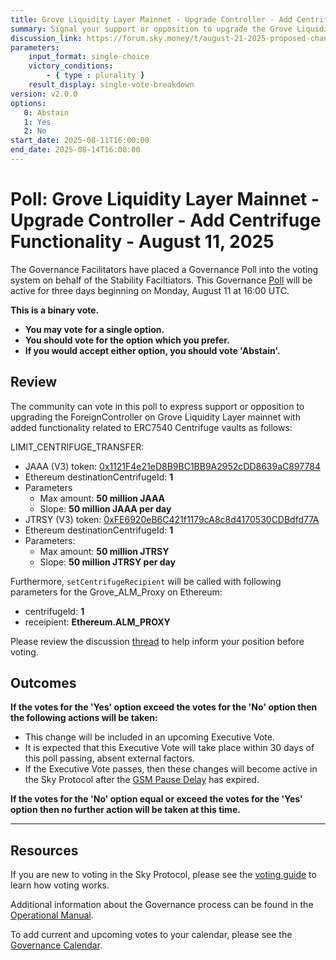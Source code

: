 ```yaml
---
title: Grove Liquidity Layer Mainnet - Upgrade Controller - Add Centrifuge Functionality - August 11, 2025
summary: Signal your support or opposition to upgrade the Grove Liquidity Layer's ForeignController on mainnet with added functionality related to ERC7540 Centrifuge vaults.
discussion_link: https://forum.sky.money/t/august-21-2025-proposed-changes-to-grove-for-upcoming-spell/26993
parameters:
    input_format: single-choice
    victory_conditions:
        - { type : plurality }
    result_display: single-vote-breakdown
version: v2.0.0
options:
   0: Abstain
   1: Yes
   2: No
start_date: 2025-08-11T16:00:00
end_date: 2025-08-14T16:00:00
---
```


# Poll: Grove Liquidity Layer Mainnet - Upgrade Controller - Add Centrifuge Functionality - August 11, 2025

The Governance Facilitators have placed a Governance Poll into the voting system on behalf of the Stability Faciltiators. This Governance [Poll](https://sky-atlas.powerhouse.io/A.1.10.1_Operational_Weekly_Cycle/b189fa17-57a9-4d4e-9780-0ce4efd94211|0db30308) will be active for three days beginning on Monday, August 11 at 16:00 UTC.

**This is a binary vote.**

- **You may vote for a single option.**
- **You should vote for the option which you prefer.**
- **If you would accept either option, you should vote 'Abstain'.**

## Review

The community can vote in this poll to express support or opposition to upgrading the ForeignController on Grove Liquidity Layer mainnet with added functionality related to ERC7540 Centrifuge vaults as follows:

LIMIT_CENTRIFUGE_TRANSFER:

- JAAA (V3) token: [0x1121F4e21eD8B9BC1BB9A2952cDD8639aC897784](https://etherscan.io/address/0x1121F4e21eD8B9BC1BB9A2952cDD8639aC897784)
- Ethereum destinationCentrifugeId: **1**
- Parameters
  - Max amount: **50 million JAAA**
  - Slope: **50 million JAAA per day**
- JTRSY (V3) token: [0xFE6920eB6C421f1179cA8c8d4170530CDBdfd77A](https://etherscan.io/address/0x1121F4e21eD8B9BC1BB9A2952cDD8639aC897784)
- Ethereum destinationCentrifugeId: **1**
- Parameters:
  - Max amount: **50 million JTRSY**
  - Slope: **50 million JTRSY per day**

Furthermore, `setCentrifugeRecipient` will be called with following parameters for the Grove_ALM_Proxy on Ethereum:

- centrifugeId: **1**
- receipient: **Ethereum.ALM_PROXY**

Please review the discussion [thread](https://forum.sky.money/t/august-21-2025-proposed-changes-to-grove-for-upcoming-spell/26993) to help inform your position before voting.

## Outcomes

**If the votes for the 'Yes' option exceed the votes for the 'No' option then the following actions will be taken:**

- This change will be included in an upcoming Executive Vote.
- It is expected that this Executive Vote will take place within 30 days of this poll passing, absent external factors.
- If the Executive Vote passes, then these changes will become active in the Sky Protocol after the [GSM Pause Delay](https://sky-atlas.powerhouse.io/A.1.9.2.1_Pause_Delay/a98b8227-95f6-4711-9d8d-f52cbc6ad2d0|0db30758e055) has expired.

**If the votes for the 'No' option equal or exceed the votes for the 'Yes' option then no further action will be taken at this time.**

---

## Resources

If you are new to voting in the Sky Protocol, please see the [voting guide](https://manual.makerdao.com/governance/voting-in-makerdao/on-chain-governance) to learn how voting works.

Additional information about the Governance process can be found in the [Operational Manual](https://manual.makerdao.com).

To add current and upcoming votes to your calendar, please see the [Governance Calendar](https://manual.makerdao.com/makerdao/calendars/governance-calendar).
